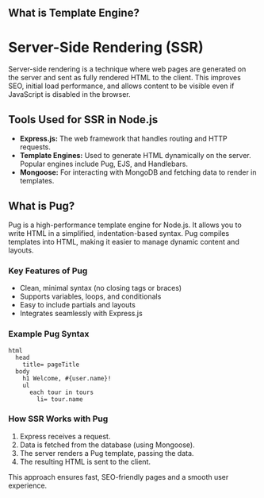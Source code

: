 ## What is Template Engine?

# Server-Side Rendering (SSR)

Server-side rendering is a technique where web pages are generated on the server and sent as fully rendered HTML to the client. This improves SEO, initial load performance, and allows content to be visible even if JavaScript is disabled in the browser.

## Tools Used for SSR in Node.js

- **Express.js:** The web framework that handles routing and HTTP requests.
- **Template Engines:** Used to generate HTML dynamically on the server. Popular engines include Pug, EJS, and Handlebars.
- **Mongoose:** For interacting with MongoDB and fetching data to render in templates.

## What is Pug?

Pug is a high-performance template engine for Node.js. It allows you to write HTML in a simplified, indentation-based syntax. Pug compiles templates into HTML, making it easier to manage dynamic content and layouts.

### Key Features of Pug

- Clean, minimal syntax (no closing tags or braces)
- Supports variables, loops, and conditionals
- Easy to include partials and layouts
- Integrates seamlessly with Express.js

### Example Pug Syntax

```pug
html
  head
    title= pageTitle
  body
    h1 Welcome, #{user.name}!
    ul
      each tour in tours
        li= tour.name
```

### How SSR Works with Pug

1. Express receives a request.
2. Data is fetched from the database (using Mongoose).
3. The server renders a Pug template, passing the data.
4. The resulting HTML is sent to the client.

This approach ensures fast, SEO-friendly pages and a smooth user experience.

